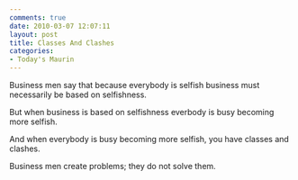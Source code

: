 ```yaml
---
comments: true
date: 2010-03-07 12:07:11
layout: post
title: Classes And Clashes
categories:
- Today's Maurin
---
```


Business men say
that because everybody is selfish
business must necessarily
be based on selfishness.

But when business
is based on selfishness
everbody is busy
becoming more selfish.

And when everybody is busy
becoming more selfish,
you have classes and clashes.

Business men create problems;
they do not solve them.
